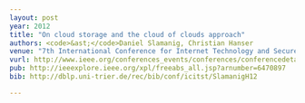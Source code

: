 ```yaml
---
layout: post
year: 2012
title: "On cloud storage and the cloud of clouds approach"
authors: <code>&ast;</code>Daniel Slamanig, Christian Hanser
venue: "7th International Conference for Internet Technology and Secured Transactions - ICITST 2012"
vurl: http://www.ieee.org/conferences_events/conferences/conferencedetails/index.html?Conf_ID=20726
pub: http://ieeexplore.ieee.org/xpl/freeabs_all.jsp?arnumber=6470897
bib: http://dblp.uni-trier.de/rec/bib/conf/icitst/SlamanigH12

---
```


